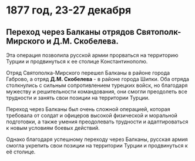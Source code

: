 # 1877 год, 23-27 декабря
## Переход через Балканы отрядов Святополк-Мирского и Д.М. Скобелева.
Эта операция позволила русской армии прорваться на территорию Турции и продвинуться к ее столице Константинополю.

Отряд Святополка-Мирского перешел Балканы в районе города Габрово, а отряд **Д.М. Скобелева** - в районе города Шипки. Оба отряда столкнулись с сильным сопротивлением турецких войск, но благодаря мужеству и решительности командования, они смогли преодолеть все трудности и занять свои позиции на территории Турции.

Переход через Балканы был очень сложной операцией, которая требовала от солдат и офицеров высокой физической и моральной подготовки, а также умения преодолевать трудности и адаптироваться к новым условиям боевых действий.

Однако благодаря успешному переходу через Балканы, русская армия смогла укрепить свои позиции на территории Турции и продвинуться к её столице.